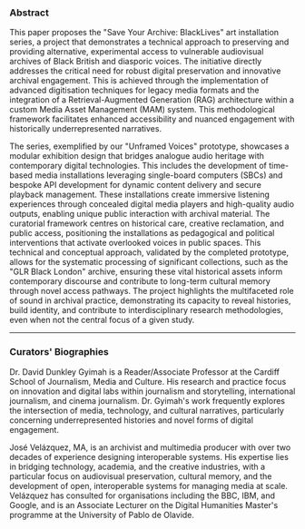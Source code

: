 ### Abstract

This paper proposes the "Save Your Archive: BlackLives" art installation series, a project that demonstrates a technical approach to preserving and providing alternative, experimental access to vulnerable audiovisual archives of Black British and diasporic voices. The initiative directly addresses the critical need for robust digital preservation and innovative archival engagement. This is achieved through the implementation of advanced digitisation techniques for legacy media formats and the integration of a Retrieval-Augmented Generation (RAG) architecture within a custom Media Asset Management (MAM) system. This methodological framework facilitates enhanced accessibility and nuanced engagement with historically underrepresented narratives.

The series, exemplified by our "Unframed Voices" prototype, showcases a modular exhibition design that bridges analogue audio heritage with contemporary digital technologies. This includes the development of time-based media installations leveraging single-board computers (SBCs) and bespoke API development for dynamic content delivery and secure playback management. These installations create immersive listening experiences through concealed digital media players and high-quality audio outputs, enabling unique public interaction with archival material. The curatorial framework centres on historical care, creative reclamation, and public access, positioning the installations as pedagogical and political interventions that activate overlooked voices in public spaces. This technical and conceptual approach, validated by the completed prototype, allows for the systematic processing of significant collections, such as the "GLR Black London" archive, ensuring these vital historical assets inform contemporary discourse and contribute to long-term cultural memory through novel access pathways. The project highlights the multifaceted role of sound in archival practice, demonstrating its capacity to reveal histories, build identity, and contribute to interdisciplinary research methodologies, even when not the central focus of a given study.

---

### Curators' Biographies

Dr. David Dunkley Gyimah is a Reader/Associate Professor at the Cardiff School of Journalism, Media and Culture. His research and practice focus on innovation and digital labs within journalism and storytelling, international journalism, and cinema journalism. Dr. Gyimah's work frequently explores the intersection of media, technology, and cultural narratives, particularly concerning underrepresented histories and novel forms of digital engagement.

José Velázquez, MA, is an archivist and multimedia producer with over two decades of experience designing interoperable systems. His expertise lies in bridging technology, academia, and the creative industries, with a particular focus on audiovisual preservation, cultural memory, and the development of open, interoperable systems for managing media at scale. Velázquez has consulted for organisations including the BBC, IBM, and Google, and is an Associate Lecturer on the Digital Humanities Master's programme at the University of Pablo de Olavide.
